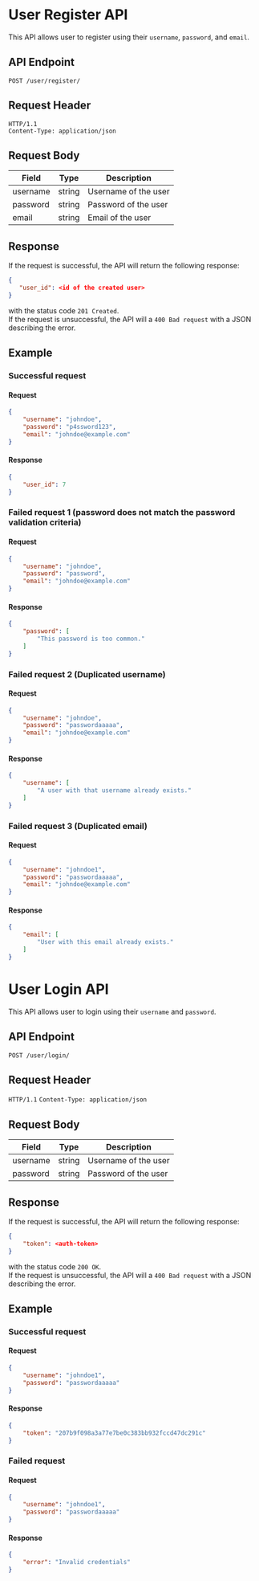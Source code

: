 # User Register API
This API allows user to register using their `username`, `password`, and `email`.  
## API Endpoint
`POST /user/register/`
## Request Header
`HTTP/1.1`  
`Content-Type: application/json`
## Request Body
| Field | Type | Description |
| ----- | ---- | ----------- |
| username | string | Username of the user |
| password | string | Password of the user |
| email | string | Email of the user |
## Response
If the request is successful, the API will return the following response:
```json
{
   "user_id": <id of the created user>
}
```
with the status code `201 Created`.  
If the request is unsuccessful, the API will a `400 Bad request` with a JSON describing the error.
## Example
### Successful request
#### Request
```json
{
    "username": "johndoe",
    "password": "p4ssword123",
    "email": "johndoe@example.com"
}
```
#### Response
```json
{
    "user_id": 7
}
```
### Failed request 1 (password does not match the password validation criteria)
#### Request
```json
{
    "username": "johndoe",
    "password": "password",
    "email": "johndoe@example.com"
}
```
#### Response
```json
{
    "password": [
        "This password is too common."
    ]
}
```
### Failed request 2 (Duplicated username)
#### Request
```json
{
    "username": "johndoe",
    "password": "passwordaaaaa",
    "email": "johndoe@example.com"
}
```
#### Response
```json
{
    "username": [
        "A user with that username already exists."
    ]
}
```
### Failed request 3 (Duplicated email)
#### Request
```json
{
    "username": "johndoe1",
    "password": "passwordaaaaa",
    "email": "johndoe@example.com"
}
```
#### Response
```json
{
    "email": [
        "User with this email already exists."
    ]
}
```

# User Login API
This API allows user to login using their `username` and `password`.
## API Endpoint
`POST /user/login/`
## Request Header
`HTTP/1.1`
`Content-Type: application/json`
## Request Body
| Field | Type | Description |
| ----- | ---- | ----------- |
| username | string | Username of the user |
| password | string | Password of the user |
## Response
If the request is successful, the API will return the following response:
```json
{
    "token": <auth-token>
}
```
with the status code `200 OK`.  
If the request is unsuccessful, the API will a `400 Bad request` with a JSON describing the error.
## Example
### Successful request
#### Request
```json
{
    "username": "johndoe1",
    "password": "passwordaaaaa"
}
```
#### Response
```json
{
    "token": "207b9f098a3a77e7be0c383bb932fccd47dc291c"
}
```
### Failed request
#### Request
```json
{
    "username": "johndoe1",
    "password": "passwordaaaaa"
}
```
#### Response
```json
{
    "error": "Invalid credentials"
}
```
